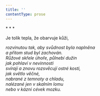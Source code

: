 ```yaml
---
title: ''
contentType: prose
---
```


\* \* \*

Je tolik tepla, že obarvuje kůži,

_rozvinutou tak, aby svůdnost byla naplněna  
a přitom stud byl zachován.  
Růžové skřele úhoře, půlnebí dužin  
jak pohlaví v nevinnosti  
svírají a znovu rozsvěcují ostré kosti,  
jak světlo věčné,  
nabrané z temnoty a chladu,  
nalézané jen v skalním lomu  
nebo v kázni cévek mozku._
